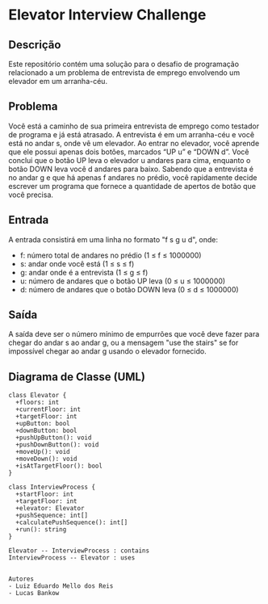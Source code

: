 # Elevator Interview Challenge

## Descrição

Este repositório contém uma solução para o desafio de programação relacionado a um problema de entrevista de emprego envolvendo um elevador em um arranha-céu.

## Problema

Você está a caminho de sua primeira entrevista de emprego como testador de programa e já está atrasado. A entrevista é em um arranha-céu e você está no andar s, onde vê um elevador. Ao entrar no elevador, você aprende que ele possui apenas dois botões, marcados “UP u” e “DOWN d”. Você conclui que o botão UP leva o elevador u andares para cima, enquanto o botão DOWN leva você d andares para baixo. Sabendo que a entrevista é no andar g e que há apenas f andares no prédio, você rapidamente decide escrever um programa que fornece a quantidade de apertos de botão que você precisa.

## Entrada

A entrada consistirá em uma linha no formato "f s g u d", onde:
- f: número total de andares no prédio (1 ≤ f ≤ 1000000)
- s: andar onde você está (1 ≤ s ≤ f)
- g: andar onde é a entrevista (1 ≤ g ≤ f)
- u: número de andares que o botão UP leva (0 ≤ u ≤ 1000000)
- d: número de andares que o botão DOWN leva (0 ≤ d ≤ 1000000)

## Saída

A saída deve ser o número mínimo de empurrões que você deve fazer para chegar do andar s ao andar g, ou a mensagem "use the stairs" se for impossível chegar ao andar g usando o elevador fornecido.

## Diagrama de Classe (UML)

```mermaid
class Elevator {
  +floors: int
  +currentFloor: int
  +targetFloor: int
  +upButton: bool
  +downButton: bool
  +pushUpButton(): void
  +pushDownButton(): void
  +moveUp(): void
  +moveDown(): void
  +isAtTargetFloor(): bool
}

class InterviewProcess {
  +startFloor: int
  +targetFloor: int
  +elevator: Elevator
  +pushSequence: int[]
  +calculatePushSequence(): int[]
  +run(): string
}

Elevator -- InterviewProcess : contains
InterviewProcess -- Elevator : uses


Autores
- Luiz Eduardo Mello dos Reis
- Lucas Bankow
